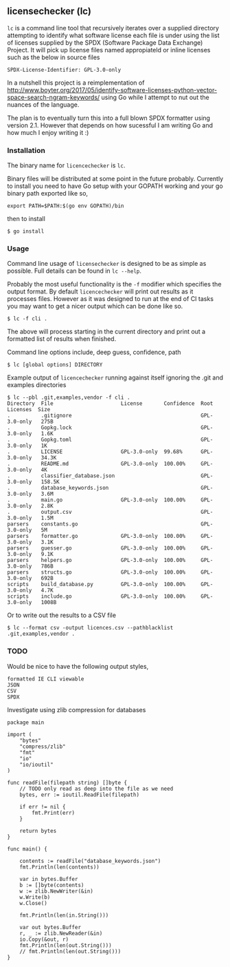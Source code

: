 licensechecker (lc)
-------------------
`lc` is a command line tool that recursively iterates over a supplied directory
attempting to identify what software license each file is under using the list
of licenses supplied by the SPDX (Software Package Data Exchange) Project. It will pick up 
license files named appropiateld or inline licenses such as the below in source files

`SPDX-License-Identifier: GPL-3.0-only`

In a nutshell this project is a reimplementation of http://www.boyter.org/2017/05/identify-software-licenses-python-vector-space-search-ngram-keywords/ using Go while I attempt to nut out the nuances of the language. 

The plan is to eventually turn this into a full blown SPDX formatter using version 2.1. However that depends on how sucessful I am writing Go and how much I enjoy writing it :)

### Installation

The binary name for `licencechecker` is `lc`.

Binary files will be distributed at some point in the future probably. Currently to install you need to have Go setup with your GOPATH working and your go binary path exported like so,

```
export PATH=$PATH:$(go env GOPATH)/bin
```

then to install

```
$ go install
```


### Usage

Command line usage of `licensechecker` is designed to be as simple as possible.
Full details can be found in `lc --help`.

Probably the most useful functionality is the `-f` modifier which specifies the output format.
By default `licencechecker` will print out results as it processes files. However as it was designed
to run at the end of CI tasks you may want to get a nicer output which can be done like so.

```
$ lc -f cli .
```

The above will process starting in the current directory and print out a formatted list of results when finished.

Command line options include, deep guess, confidence, path

```
$ lc [global options] DIRECTORY
```

Example output of `licencechecker` running against itself ignoring the .git and examples directories

```
$ lc --pbl .git,examples,vendor -f cli .
Directory  File                      License       Confidence  Root Licenses  Size
.          .gitignore                                          GPL-3.0-only   275B
.          Gopkg.lock                                          GPL-3.0-only   1.6K
.          Gopkg.toml                                          GPL-3.0-only   1K
.          LICENSE                   GPL-3.0-only  99.68%      GPL-3.0-only   34.3K
.          README.md                 GPL-3.0-only  100.00%     GPL-3.0-only   4K
.          classifier_database.json                            GPL-3.0-only   158.5K
.          database_keywords.json                              GPL-3.0-only   3.6M
.          main.go                   GPL-3.0-only  100.00%     GPL-3.0-only   2.8K
.          output.csv                                          GPL-3.0-only   1.5M
parsers    constants.go                                        GPL-3.0-only   5M
parsers    formatter.go              GPL-3.0-only  100.00%     GPL-3.0-only   3.1K
parsers    guesser.go                GPL-3.0-only  100.00%     GPL-3.0-only   9.1K
parsers    helpers.go                GPL-3.0-only  100.00%     GPL-3.0-only   786B
parsers    structs.go                GPL-3.0-only  100.00%     GPL-3.0-only   692B
scripts    build_database.py         GPL-3.0-only  100.00%     GPL-3.0-only   4.7K
scripts    include.go                GPL-3.0-only  100.00%     GPL-3.0-only   1008B
```

Or to write out the results to a CSV file

```
$ lc --format csv -output licences.csv --pathblacklist .git,examples,vendor .
```


### TODO

Would be nice to have the following output styles,

	formatted IE CLI viewable
	JSON
	CSV
	SPDX


Investigate using zlib compression for databases

```
package main

import (
	"bytes"
	"compress/zlib"
	"fmt"
	"io"
	"io/ioutil"
)

func readFile(filepath string) []byte {
	// TODO only read as deep into the file as we need
	bytes, err := ioutil.ReadFile(filepath)

	if err != nil {
		fmt.Print(err)
	}

	return bytes
}

func main() {

	contents := readFile("database_keywords.json")
	fmt.Println(len(contents))

	var in bytes.Buffer
	b := []byte(contents)
	w := zlib.NewWriter(&in)
	w.Write(b)
	w.Close()

	fmt.Println(len(in.String()))

	var out bytes.Buffer
	r, _ := zlib.NewReader(&in)
	io.Copy(&out, r)
	fmt.Println(len(out.String()))
	// fmt.Println(len(out.String()))
}
```